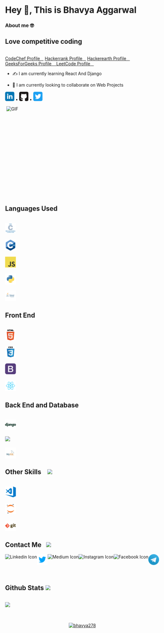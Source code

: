 # Hey 👋, This is Bhavya Aggarwal
### About me 🤓
<h2>Love competitive coding </h2>   
<br>
<a href="https://www.codechef.com/users/bhavya_agg" target="_bhavya">CodeChef Profile &nbsp;&nbsp;</a>
<a href="https://www.hackerrank.com/bhavyaaggarwal22" target="_bhavya"> Hackerrank Profile &nbsp;&nbsp;</a>   
<a href="https://www.hackerearth.com/@bhavya628 " target="_bhavya"> Hackerearth Profile &nbsp;&nbsp;</a>      
<a href="https://auth.geeksforgeeks.org/user/bhavyaaggarwal278/practice/" target="_bhavya"> GeeksForGeeks Profile &nbsp;&nbsp; </a> 
<a href="https://leetcode.com/bhavya278/" target="_bhavya"> LeetCode Profile &nbsp;&nbsp; </a> 
<br>      

- ✍️ I am currently learning React And Django

- 🌱  I am currently looking to collaborate on Web Projects


<a href = https://www.linkedin.com/in/bhavya-aggarwal-ba54b4194><img src=https://raw.githubusercontent.com/edent/SuperTinyIcons/master/images/svg/linkedin.svg height='30' weight='30'></a> • <a href = https://github.com/bhavya278><img src=https://raw.githubusercontent.com/edent/SuperTinyIcons/master/images/svg/github.svg height='30' weight='30'></a> • <a href = https://twitter.com/Bhavyaa76679282><img src=https://raw.githubusercontent.com/edent/SuperTinyIcons/master/images/svg/twitter.svg height='30' weight='30'></a>

<img align="right" alt="GIF" src="https://github.com/abhisheknaiidu/abhisheknaiidu/blob/master/code.gif?raw=true" width="500" height="320" />

<br>

## Languages Used
<code><a href="https://www.cplusplus.com/">
    <img height="35" src="https://raw.githubusercontent.com/github/explore/80688e429a7d4ef2fca1e82350fe8e3517d3494d/topics/c/c.png">
</a></code>
<code><a href="https://www.cplusplus.com/">
    <img height="35" src="https://raw.githubusercontent.com/github/explore/80688e429a7d4ef2fca1e82350fe8e3517d3494d/topics/cpp/cpp.png">
</a></code>
<code><a href="https://developer.mozilla.org/en-US/docs/Web/JavaScript">
    <img height="35" src="https://raw.githubusercontent.com/github/explore/80688e429a7d4ef2fca1e82350fe8e3517d3494d/topics/javascript/javascript.png">
</a></code>
<code><a href="https://www.python.org/doc/">
    <img height="35" src="https://raw.githubusercontent.com/github/explore/80688e429a7d4ef2fca1e82350fe8e3517d3494d/topics/python/python.png">
</a></code>
<code><a href="https://www.cplusplus.com/">
    <img height="35" src="https://raw.githubusercontent.com/github/explore/80688e429a7d4ef2fca1e82350fe8e3517d3494d/topics/java/java.png">
</a></code>

## Front End 

<code><a href="https://www.w3schools.com/html/default.asp">
    <img height="35" src="https://raw.githubusercontent.com/github/explore/80688e429a7d4ef2fca1e82350fe8e3517d3494d/topics/html/html.png">
</a></code>
<code><a href="https://www.w3schools.com/w3css/defaulT.asp">
    <img height="35" src="https://raw.githubusercontent.com/github/explore/80688e429a7d4ef2fca1e82350fe8e3517d3494d/topics/css/css.png">
</a></code>
<code><a href="https://v5.getbootstrap.com/docs/5.0/getting-started/introduction/">
    <img height="35" src="https://raw.githubusercontent.com/github/explore/80688e429a7d4ef2fca1e82350fe8e3517d3494d/topics/bootstrap/bootstrap.png">
</a></code>
<code><a href="https://reactjs.org/">
    <img height="35" src="https://raw.githubusercontent.com/github/explore/80688e429a7d4ef2fca1e82350fe8e3517d3494d/topics/react/react.png">
</a></code>

## Back End and Database

<code><a href="https://docs.djangoproject.com/en/3.1/">
    <img height="35" src="https://raw.githubusercontent.com/github/explore/80688e429a7d4ef2fca1e82350fe8e3517d3494d/topics/django/django.png">
</a></code>
<code><a href="https://github.com/postgres">
    <img height="35" src="https://res.cloudinary.com/practicaldev/image/fetch/s--gaI7Ff9D--/c_limit%2Cf_auto%2Cfl_progressive%2Cq_auto%2Cw_880/https://thepracticaldev.s3.amazonaws.com/i/6lu26u1oaysf8cdfiiux.png">
</a></code>
<code><a href="https://docs.oracle.com/cd/E17952_01/index.html">
    <img height="35" src="https://raw.githubusercontent.com/github/explore/80688e429a7d4ef2fca1e82350fe8e3517d3494d/topics/mysql/mysql.png">
</a></code>

## Other Skills &nbsp;&nbsp; <img height="23" src="https://media.giphy.com/media/ccRrcecpw9PaM/giphy.gif">

<code><a href="https://code.visualstudio.com/docs">
    <img height="35" src="https://raw.githubusercontent.com/github/explore/80688e429a7d4ef2fca1e82350fe8e3517d3494d/topics/visual-studio-code/visual-studio-code.png">
</a></code>
<code><a href="https://jupyter.org/documentation">
    <img height="35" src="https://raw.githubusercontent.com/github/explore/80688e429a7d4ef2fca1e82350fe8e3517d3494d/topics/jupyter-notebook/jupyter-notebook.png">
</a></code>
<code><a href="https://git-scm.com/docs/gittutorial">
    <img height="35" src="https://raw.githubusercontent.com/github/explore/80688e429a7d4ef2fca1e82350fe8e3517d3494d/topics/git/git.png">
</a></code>


## Contact Me &nbsp;&nbsp;<img height="30" src="https://media.giphy.com/media/PkXF1fEvGdGOa8PCWU/giphy.gif">


<a href="https://www.linkedin.com/in/bhavya-aggarwal-ba54b4194/"  target="_bhavya">
  <img align="left" alt="Linkedin Icon" height="35" src="https://upload.wikimedia.org/wikipedia/commons/c/c9/Linkedin.svg" />
</a>
<a href="https://github.com/bhavya278/"  target="_bhavya">
  <img align="left" alt="Twitter Icon" height="35" src="https://raw.githubusercontent.com/github/explore/80688e429a7d4ef2fca1e82350fe8e3517d3494d/topics/twitter/twitter.png" />
</a>
<a href='https://medium.com/@bhavyaaggarwal278
' target="_bhavya">
  <img align="left" alt="Medium Icon" height="35" src="https://cdn4.iconfinder.com/data/icons/social-media-2210/24/Medium-512.png" />
</a>
<a href='https://www.instagram.com/_bhavya.aggarwal_/'  target="_bhavya">
  <img align="left" alt="Instagram Icon" height="35" src="https://upload.wikimedia.org/wikipedia/commons/5/58/Instagram-Icon.png" />
</a>
<a href='https://www.facebook.com/bhavya.aggarwal.3363/'  target="_bhavya">
  <img align="left" alt="Facebook Icon" height="35" src="https://upload.wikimedia.org/wikipedia/commons/c/c2/F_icon.svg" />
</a>
<a href="https://t.me/bhavya278"  target="_bhavya">
  <img align="left" alt="Telegram Icon" height="35" src="https://raw.githubusercontent.com/github/explore/80688e429a7d4ef2fca1e82350fe8e3517d3494d/topics/telegram/telegram.png" />
</a>


<br/>
<br/>
<br/>
<br/>


## Github Stats <img height="45px" src="https://media.giphy.com/media/fapvHdWzoHtYY/giphy.gif">
<br>
<img  height='130px' src="https://github-readme-stats.vercel.app/api?username=bhavya278&hide_title=true&show_icons=true&hide=issues&count_private=true&include_all_commits=true&line_height=21&bg_color=0,EC6C6C,FFD479,FFFC79,73FA79&theme=radical&text_color=C300FF&icon_color=3D33FF" />
<br>
<br><br>


<p align="center"> <a href="https://github.com/ryo-ma/github-profile-trophy"><img src="https://github-profile-trophy.vercel.app/?username=bhavya278&theme=monokai&row=1&column=6" alt="bhavya278" /></a> </p>
<br> 
<br><br>

